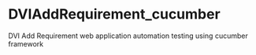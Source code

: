 # DVIAddRequirement_cucumber
DVI Add Requirement web application automation testing using cucumber framework
